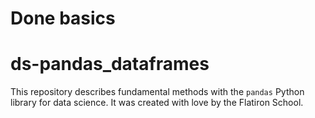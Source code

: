 # Done basics
# ds-pandas_dataframes

This repository describes fundamental methods with the `pandas` Python library for data science. It was created with love by the Flatiron School.
